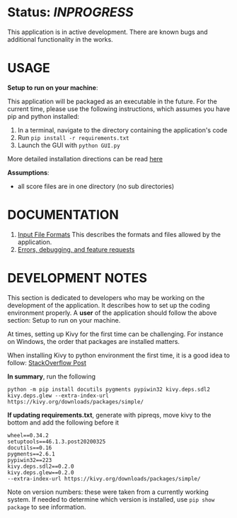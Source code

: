 # Status: *INPROGRESS* #
This application is in active development. There are known bugs and additional 
functionality in the works. 

# USAGE #

**Setup to run on your machine**:

This application will be packaged as an executable in the future. For 
the current time, please use the following instructions, which assumes 
you have pip and python installed:

1. In a terminal, navigate to the directory containing the application's
code
2. Run `pip install -r requirements.txt`
3. Launch the GUI with `python GUI.py`

More detailed installation directions can be read [here](https://github.com/melissadale/ScoreFusionApp/wiki/Installing-via-Code)

**Assumptions**:
- all score files are in one directory (no sub directories)


# DOCUMENTATION #
1. [Input File Formats](https://github.com/melissadale/ScoreFusionApp/wiki/Input-File-Formats)
This describes the formats and files allowed by the application. 
2. [Errors, debugging, and feature requests](https://github.com/melissadale/ScoreFusionApp/issues/new)   


# DEVELOPMENT NOTES # 
This section is dedicated to developers who may be working on the development of the application. It describes how to set up the coding
environment properly. A **user** of the application should follow the above 
section: Setup to run on your machine. 

At times, setting up Kivy for the first time can be challenging. For
instance on Windows, the order that packages are installed matters. 

When installing Kivy to python environment the first time, it is a good idea
to follow:  [StackOverflow Post](https://stackoverflow.com/questions/49482753/sdl2-importerror-dll-load-failed-the-specified-module-could-not-be-found-and)

**In summary**, run the following
```
python -m pip install docutils pygments pypiwin32 kivy.deps.sdl2 kivy.deps.glew --extra-index-url https://kivy.org/downloads/packages/simple/
```

**If updating requirements.txt**, generate with pipreqs, move kivy to the bottom and add the following before it
```
wheel==0.34.2
setuptools==46.1.3.post20200325
docutils==0.16
pygments==2.6.1
pypiwin32==223
kivy.deps.sdl2==0.2.0
kivy.deps.glew==0.2.0
--extra-index-url https://kivy.org/downloads/packages/simple/
```

Note on version numbers: these were taken from a currently working system. If needed to determine which version is installed, use `pip show package` to see information. 


